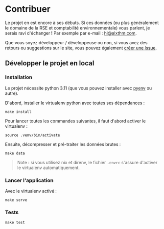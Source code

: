 # Contribuer

Le projet en est encore à ses débuts. Si ces données (ou plus généralement le domaine de la RSE et comptabilité environnementale) vous parlent, je serais ravi d'échanger ! Par exemple par e-mail : hi@alxthm.com.

Que vous soyez développeur / développeuse ou non, si vous avez des retours ou suggestions sur le site, vous pouvez également [créer une Issue](https://docs.github.com/en/issues/tracking-your-work-with-issues/creating-an-issue#creating-an-issue-from-a-repository).

## Développer le projet en local

### Installation

Le projet nécessite python 3.11 (que vous pouvez installer avec [pyenv](https://github.com/pyenv/pyenv) ou autre).

D'abord, installer le virtualenv python avec toutes ses dépendances :

```
make install
```

Pour lancer toutes les commandes suivantes, il faut d'abord activer le virtualenv :

```
source .venv/bin/activate
```

Ensuite, décompresser et pré-traiter les données brutes :

```
make data
```

> Note : si vous utilisez nix et direnv, le fichier `.envrc` s'assure d'activer le virtualenv automatiquement.

### Lancer l'application

Avec le virtualenv activé :

```
make serve
```

### Tests

```
make test
```

